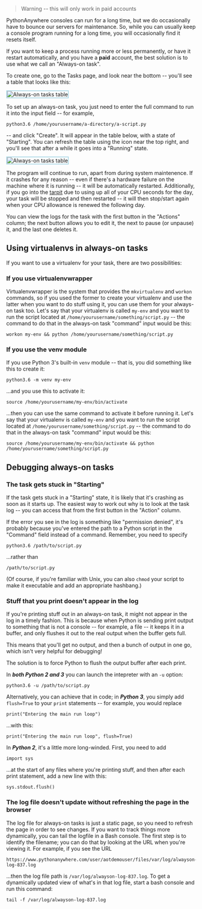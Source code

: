 <!--
.. title: Always-on tasks
.. slug: AlwaysOnTasks
.. date: 2015-05-13 14:35:28 UTC+01:00
.. tags:
.. category:
.. link:
.. description:
.. type: text
-->

> Warning -- this will only work in paid accounts

PythonAnywhere consoles can run for a long time, but we do occasionally have to
bounce our servers for maintenance. So, while you can usually keep a console
program running for a long time, you will occasionally find it resets itself.

If you want to keep a process running more or less permanently, or have it
restart automatically, and you have a **paid** account, the best solution is to use
what we call an "Always-on task".

To create one, go to the Tasks page, and look near the bottom -- you'll see a
table that looks like this:

<img alt="Always-on tasks table" src="/always-on-tasks-table.png" style="border: 2px solid lightblue; max-width: 70%;">

To set up an always-on task, you just need to enter the full command to run
it into the input field -- for example,

    python3.6 /home/yourusername/a-directory/a-script.py

-- and click "Create".  It will appear in the table
below, with a state of "Starting".   You can refresh the table using the icon
near the top right, and you'll see that after a while it goes into a "Running"
state.

<img alt="Always-on tasks table" src="/always-on-task-running.png" style="border: 2px solid lightblue; max-width: 70%;">

The program will continue to run, apart from during system maintenence.  If it
crashes for any reason -- even if there's a hardware failure on the machine where
it is running -- it will be automatically restarted.   Additionally, if you go
into the [tarpit](https://www.pythonanywhere.com/tarpit/) due to using up all of
your CPU seconds for the day, your task will be stopped and then restarted -- it
will then stop/start again when your CPU allowance is renewed the following day.

You can view the logs for the task with the first button in the "Actions"
column; the next button allows you to edit it, the next to pause (or unpause) it,
and the last one deletes it.


## Using virtualenvs in always-on tasks

If you want to use a virtualenv for your task, there are two possibilities:

### If you use virtualenvwrapper

Virtualenvwrapper is the system that provides the `mkvirtualenv` and `workon`
commands, so if you used the former to create your virtualenv and use the latter
when you want to do stuff using it, you can use them for your always-on task
too.   Let's say that your virtualenv is called `my-env` and you want to run the
script located at `/home/yourusername/something/script.py` -- the command to do
that in the always-on task "command" input would be this:

    workon my-env && python /home/yourusername/something/script.py


### If you use the venv module

If you use Python 3's built-in `venv` module -- that is, you did something like
this to create it:

    python3.6 -m venv my-env

...and you use this to activate it:

    source /home/yourusername/my-env/bin/activate

...then you can use the same command to activate it before running it.
Let's say that your virtualenv is called `my-env` and you want to run the
script located at `/home/yourusername/something/script.py` -- the command to do
that in the always-on task "command" input would be this:

    source /home/yourusername/my-env/bin/activate && python /home/yourusername/something/script.py


## Debugging always-on tasks

### The task gets stuck in "Starting"

If the task gets stuck in a "Starting" state, it is likely that it's crashing
as soon as it starts up.  The easiest way to work out why is to look at the task
log -- you can access that from the first button in the "Action" column.

If the error you see in the log is something like "permission denied", it's
probably because you've entered the path to a Python script in the "Command"
field instead of a command.   Remember, you need to specify

    python3.6 /path/to/script.py

...rather than

    /path/to/script.py

(Of course, if you're familiar with Unix, you can also `chmod` your script to
make it executable and add an appropriate hashbang.)

### Stuff that you print doesn't appear in the log

If you're printing stuff out in an always-on task, it might not appear in the
log in a timely fashion.  This is because when Python is sending print output
to something that is not a console -- for example, a file -- it keeps it in a
buffer, and only flushes it out to the real output when the buffer gets full.

This means that you'll get no output, and then a bunch of output in one go,
which isn't very helpful for debugging!

The solution is to force Python to flush the output buffer after each print.

In ***both Python 2 and 3*** you can launch the intepreter with an `-u` option:

    python3.6 -u /path/to/script.py

Alternatively, you can achieve that in code; in ***Python 3***, you simply add
`flush=True` to your `print` statements -- for example, you would replace

    print("Entering the main run loop")

...with this:

    print("Entering the main run loop", flush=True)

In ***Python 2***, it's a little more long-winded.  First, you need to add

    import sys

...at the start of any files where you're printing stuff, and then after each
print statement, add a new line with this:

    sys.stdout.flush()

### The log file doesn't update without refreshing the page in the browser

The log file for always-on tasks is just a static page, so you need to refresh
the page in order to see changes.   If you want to track things more dynamically,
you can tail the logfile in a Bash console.  The first step is to identify the
filename; you can do that by looking at the URL when you're viewing it.   For
example, if you see the URL

    https://www.pythonanywhere.com/user/aotdemouser/files/var/log/alwayson-log-837.log

...then the log file path is `/var/log/alwayson-log-837.log`.   To get a
dynamically updated view of what's in that log file, start a bash console and
run this command:

    tail -f /var/log/alwayson-log-837.log






